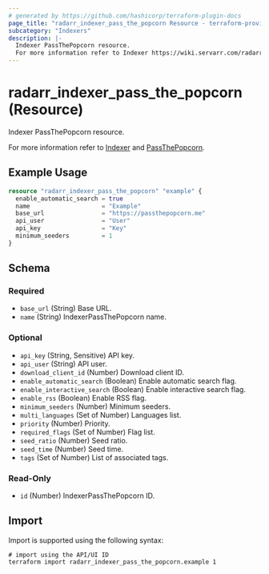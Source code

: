 ```yaml
---
# generated by https://github.com/hashicorp/terraform-plugin-docs
page_title: "radarr_indexer_pass_the_popcorn Resource - terraform-provider-radarr"
subcategory: "Indexers"
description: |-
  Indexer PassThePopcorn resource.
  For more information refer to Indexer https://wiki.servarr.com/radarr/settings#indexers and PassThePopcorn https://wiki.servarr.com/radarr/supported#passthepopcorn.
---
```


# radarr_indexer_pass_the_popcorn (Resource)

<!-- subcategory:Indexers -->Indexer PassThePopcorn resource.
For more information refer to [Indexer](https://wiki.servarr.com/radarr/settings#indexers) and [PassThePopcorn](https://wiki.servarr.com/radarr/supported#passthepopcorn).

## Example Usage

```terraform
resource "radarr_indexer_pass_the_popcorn" "example" {
  enable_automatic_search = true
  name                    = "Example"
  base_url                = "https://passthepopcorn.me"
  api_user                = "User"
  api_key                 = "Key"
  minimum_seeders         = 1
}
```

<!-- schema generated by tfplugindocs -->
## Schema

### Required

- `base_url` (String) Base URL.
- `name` (String) IndexerPassThePopcorn name.

### Optional

- `api_key` (String, Sensitive) API key.
- `api_user` (String) API user.
- `download_client_id` (Number) Download client ID.
- `enable_automatic_search` (Boolean) Enable automatic search flag.
- `enable_interactive_search` (Boolean) Enable interactive search flag.
- `enable_rss` (Boolean) Enable RSS flag.
- `minimum_seeders` (Number) Minimum seeders.
- `multi_languages` (Set of Number) Languages list.
- `priority` (Number) Priority.
- `required_flags` (Set of Number) Flag list.
- `seed_ratio` (Number) Seed ratio.
- `seed_time` (Number) Seed time.
- `tags` (Set of Number) List of associated tags.

### Read-Only

- `id` (Number) IndexerPassThePopcorn ID.

## Import

Import is supported using the following syntax:

```shell
# import using the API/UI ID
terraform import radarr_indexer_pass_the_popcorn.example 1
```

